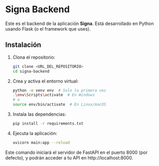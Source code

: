 # Signa Backend

Este es el backend de la aplicación **Signa**. Está desarrollado en Python usando Flask (o el framework que uses).

## Instalación

1. Clona el repositorio:

    ```bash
    git clone <URL_DEL_REPOSITORIO>
    cd signa-backend

2. Crea y activa el entorno virtual:

    ```bash
    python -m venv env  # Solo la primera vez
    .\env\Scripts\activate  # En Windows
    # o
    source env/bin/activate  # En Linux/macOS

3. Instala las dependencias:

    ```bash
    pip install -r requirements.txt

4. Ejecuta la aplicación:

    ```bash
    uvicorn main:app --reload


Este comando iniciará el servidor de FastAPI en el puerto 8000 (por defecto), y podrán acceder a tu API en http://localhost:8000.